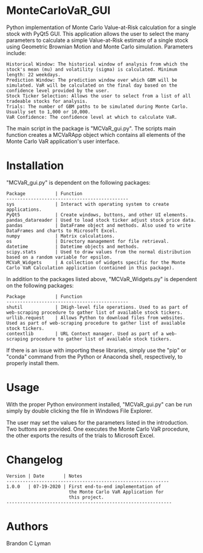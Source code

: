 # MonteCarloVaR_GUI
Python implementation of Monte Carlo Value-at-Risk calculation for a single stock with PyQt5 GUI. 
This application allows the user to select the many parameters to calculate a simple Value-at-Risk
estimate of a single stock using Geometric Brownian Motion and Monte Carlo simulation. Parameters include:

    Historical Window: The historical window of analysis from which the stock's mean (mu) and volatility (sigma) is calculated. Minimum length: 22 weekdays.
    Prediction Window: The prediction window over which GBM will be simulated. VaR will be calculated on the final day based on the confidence level provided by the user.
    Stock Ticker Selection: Allows the user to select from a list of all tradeable stocks for analysis.
    Trials: The number of GBM paths to be simulated during Monte Carlo. Usually set to 1,000 or 10,000.
    VaR Confidence: The confidence level at which to calculate VaR.

The main script in the package is "MCVaR_gui.py". The scripts main function creates a MCVaRApp object which contains 
all elements of the Monte Carlo VaR application's user interface.
    
# Installation
"MCVaR_gui.py" is dependent on the following packages:

    Package           | Function
    ---------------------------------------------
    sys               | Interact with operating system to create applications.
    PyQt5             | Create windows, buttons, and other UI elements.
    pandas_datareader | Used to load stock ticker adjust stock price data.
    pandas            | DataFrame object and methods. Also used to write DataFrames and charts to Microsoft Excel.
    numpy             | Matrix calculations.
    os                | Directory management for file retrieval.
    datetime          | Datetime objects and methods.
    scipy.stats       | Used to draw values from the normal distribution based on a random variable for epsilon.
    MCVaR_Widgets     | A collection of widgets specific for the Monte Carlo VaR Calculation application (contained in this package).
    
In addition to the packages listed above, "MCVaR_Widgets.py" is dependent on the following packages:

    Package           | Function
    ---------------------------------------------
    shutil            | IHigh-level file operations. Used to as part of web-scraping procedure to gather list of available stock tickers.
    urllib.request    | Allows Python to download files from websites. Used as part of web-scraping procedure to gather list of available stock tickers.
    contextlib        | URL Context manager. Used as part of a web-scraping procedure to gather list of available stock tickers.
    
If there is an issue with importing these libraries, simply use the "pip" or "conda" command from the Python or Anaconda shell, respectively, to properly install them.

# Usage
With the proper Python environment installed, "MCVaR_gui.py" can be run simply by double clicking the file in Windows File Explorer.

The user may set the values for the parameters listed in the introduction. Two buttons are provided. One executes the Monte Carlo VaR procedure, the other exports the
results of the trials to Microsoft Excel.

# Changelog
    Version | Date       | Notes
    ------------------------------------------------------------
    1.0.0   | 07-19-2020 | First end-to-end implementation of
                           the Monte Carlo VaR Application for
                           this project.
    -------------------------------------------------------------
# Authors
Brandon C Lyman
